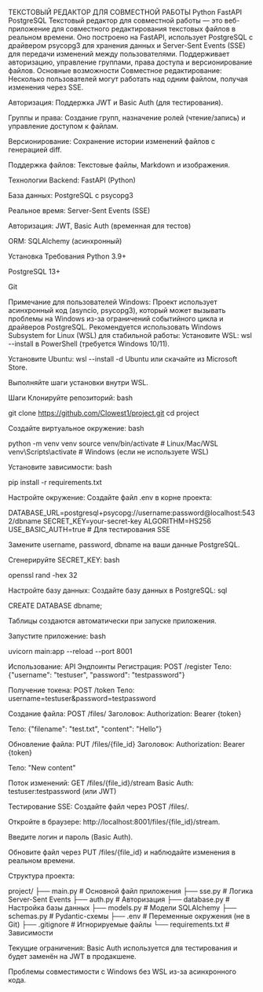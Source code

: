 ТЕКСТОВЫЙ РЕДАКТОР ДЛЯ СОВМЕСТНОЙ РАБОТЫ
Python
FastAPI
PostgreSQL
Текстовый редактор для совместной работы — это веб-приложение для совместного редактирования текстовых файлов в реальном времени. Оно построено на FastAPI, использует PostgreSQL с драйвером psycopg3 для хранения данных и Server-Sent Events (SSE) для передачи изменений между пользователями. Поддерживает авторизацию, управление группами, права доступа и версионирование файлов.
Основные возможности
Совместное редактирование: Несколько пользователей могут работать над одним файлом, получая изменения через SSE.

Авторизация: Поддержка JWT и Basic Auth (для тестирования).

Группы и права: Создание групп, назначение ролей (чтение/запись) и управление доступом к файлам.

Версионирование: Сохранение истории изменений файлов с генерацией diff.

Поддержка файлов: Текстовые файлы, Markdown и изображения.

Технологии
Backend: FastAPI (Python)

База данных: PostgreSQL с psycopg3

Реальное время: Server-Sent Events (SSE)

Авторизация: JWT, Basic Auth (временная для тестов)

ORM: SQLAlchemy (асинхронный)

Установка
Требования
Python 3.9+

PostgreSQL 13+

Git

Примечание для пользователей Windows:
Проект использует асинхронный код (asyncio, psycopg3), который может вызывать проблемы на Windows из-за ограничений событийного цикла и драйверов PostgreSQL. Рекомендуется использовать Windows Subsystem for Linux (WSL) для стабильной работы:
Установите WSL: wsl --install в PowerShell (требуется Windows 10/11).

Установите Ubuntu: wsl --install -d Ubuntu или скачайте из Microsoft Store.

Выполняйте шаги установки внутри WSL.

Шаги
Клонируйте репозиторий:
bash

git clone https://github.com/Clowest1/project.git
cd project

Создайте виртуальное окружение:
bash

python -m venv venv
source venv/bin/activate  # Linux/Mac/WSL
venv\Scripts\activate     # Windows (если не используете WSL)

Установите зависимости:
bash

pip install -r requirements.txt

Настройте окружение:
Создайте файл .env в корне проекта:

DATABASE_URL=postgresql+psycopg://username:password@localhost:5432/dbname
SECRET_KEY=your-secret-key
ALGORITHM=HS256
USE_BASIC_AUTH=true  # Для тестирования SSE

Замените username, password, dbname на ваши данные PostgreSQL.

Сгенерируйте SECRET_KEY:
bash

openssl rand -hex 32

Настройте базу данных:
Создайте базу данных в PostgreSQL:
sql

CREATE DATABASE dbname;

Таблицы создаются автоматически при запуске приложения.

Запустите приложение:
bash

uvicorn main:app --reload --port 8001

Использование:
API Эндпоинты
Регистрация: POST /register
Тело: {"username": "testuser", "password": "testpassword"}

Получение токена: POST /token
Тело: username=testuser&password=testpassword

Создание файла: POST /files/
Заголовок: Authorization: Bearer {token}

Тело: {"filename": "test.txt", "content": "Hello"}

Обновление файла: PUT /files/{file_id}
Заголовок: Authorization: Bearer {token}

Тело: "New content"

Поток изменений: GET /files/{file_id}/stream
Basic Auth: testuser:testpassword (или JWT)

Тестирование SSE:
Создайте файл через POST /files/.

Откройте в браузере: http://localhost:8001/files/{file_id}/stream.

Введите логин и пароль (Basic Auth).

Обновите файл через PUT /files/{file_id} и наблюдайте изменения в реальном времени.

Структура проекта:

project/
├── main.py         # Основной файл приложения
├── sse.py          # Логика Server-Sent Events
├── auth.py         # Авторизация
├── database.py     # Настройка базы данных
├── models.py       # Модели SQLAlchemy
├── schemas.py      # Pydantic-схемы
├── .env            # Переменные окружения (не в Git)
├── .gitignore      # Игнорируемые файлы
└── requirements.txt # Зависимости

Текущие ограничения:
Basic Auth используется для тестирования и будет заменён на JWT в продакшене.

Проблемы совместимости с Windows без WSL из-за асинхронного кода.
